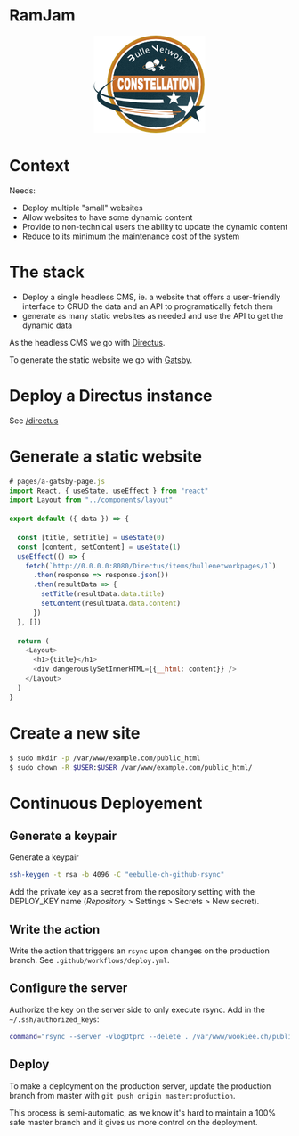 # RamJam

<div align="center">
  <img src="assets/BN-constellation.png"/>
</div>

# Context

Needs:

- Deploy multiple "small" websites
- Allow websites to have some dynamic content
- Provide to non-technical users the ability to update the dynamic
  content
- Reduce to its minimum the maintenance cost of the system

# The stack

- Deploy a single headless CMS, ie. a website that offers a user-friendly
interface to CRUD the data and an API to programatically fetch them
- generate as many static websites as needed and use the API to get the dynamic data

As the headless CMS we go with [Directus](https://directus.io).

To generate the static website we go with [Gatsby](https://www.gatsbyjs.org).

# Deploy a Directus instance

See [/directus](/directus)

# Generate a static website

```js
# pages/a-gatsby-page.js
import React, { useState, useEffect } from "react"
import Layout from "../components/layout"

export default ({ data }) => {

  const [title, setTitle] = useState(0)
  const [content, setContent] = useState(1)
  useEffect(() => {
    fetch(`http://0.0.0.0:8080/Directus/items/bullenetworkpages/1`)
      .then(response => response.json())
      .then(resultData => {
        setTitle(resultData.data.title)
        setContent(resultData.data.content)
      })
  }, [])

  return (
    <Layout>
      <h1>{title}</h1>
      <div dangerouslySetInnerHTML={{__html: content}} />
    </Layout>
  )
}
```

# Create a new site

```bash
$ sudo mkdir -p /var/www/example.com/public_html
$ sudo chown -R $USER:$USER /var/www/example.com/public_html/
```

# Continuous Deployement

## Generate a keypair

Generate a keypair

```bash
ssh-keygen -t rsa -b 4096 -C "eebulle-ch-github-rsync"
```

Add the private key as a secret from the repository setting with the DEPLOY_KEY
name (*Repository* > Settings > Secrets > New secret).

## Write the action

Write the action that triggers an `rsync` upon changes on the production branch.
See `.github/workflows/deploy.yml`.

## Configure the server

Authorize the key on the server side to only execute rsync. Add in the
`~/.ssh/authorized_keys`:

```bash
command="rsync --server -vlogDtprc --delete . /var/www/wookiee.ch/public_html/columbus" ssh-rsa PUBLIC_SSH_KEY
```

## Deploy

To make a deployment on the production server, update the production branch from
master with `git push origin master:production`.

This process is semi-automatic, as we know it's hard to maintain a 100% safe
master branch and it gives us more control on the deployment.